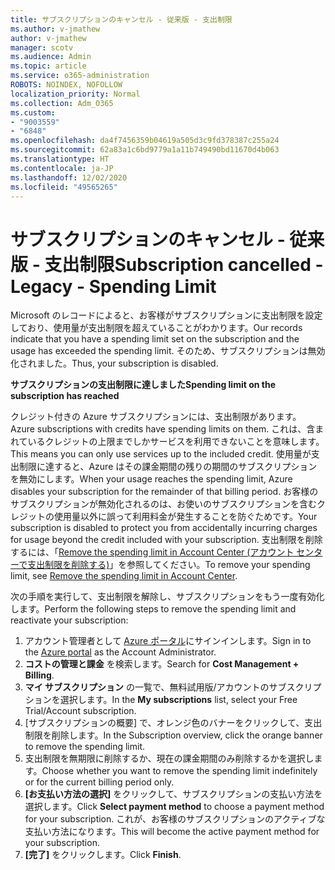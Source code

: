```yaml
---
title: サブスクリプションのキャンセル - 従来版 - 支出制限
ms.author: v-jmathew
author: v-jmathew
manager: scotv
ms.audience: Admin
ms.topic: article
ms.service: o365-administration
ROBOTS: NOINDEX, NOFOLLOW
localization_priority: Normal
ms.collection: Adm_O365
ms.custom:
- "9003559"
- "6848"
ms.openlocfilehash: da4f7456359b04619a505d3c9fd378387c255a24
ms.sourcegitcommit: 62a83a1c6bd9779a1a11b749490bd11670d4b063
ms.translationtype: HT
ms.contentlocale: ja-JP
ms.lasthandoff: 12/02/2020
ms.locfileid: "49565265"
---
```

# <a name="subscription-cancelled---legacy---spending-limit"></a><span data-ttu-id="1693a-102">サブスクリプションのキャンセル - 従来版 - 支出制限</span><span class="sxs-lookup"><span data-stu-id="1693a-102">Subscription cancelled - Legacy - Spending Limit</span></span>

<span data-ttu-id="1693a-103">Microsoft のレコードによると、お客様がサブスクリプションに支出制限を設定しており、使用量が支出制限を超えていることがわかります。</span><span class="sxs-lookup"><span data-stu-id="1693a-103">Our records indicate that you have a spending limit set on the subscription and the usage has exceeded the spending limit.</span></span> <span data-ttu-id="1693a-104">そのため、サブスクリプションは無効化されました。</span><span class="sxs-lookup"><span data-stu-id="1693a-104">Thus, your subscription is disabled.</span></span>

<span data-ttu-id="1693a-105">**サブスクリプションの支出制限に達しました**</span><span class="sxs-lookup"><span data-stu-id="1693a-105">**Spending limit on the subscription has reached**</span></span>

<span data-ttu-id="1693a-106">クレジット付きの Azure サブスクリプションには、支出制限があります。</span><span class="sxs-lookup"><span data-stu-id="1693a-106">Azure subscriptions with credits have spending limits on them.</span></span> <span data-ttu-id="1693a-107">これは、含まれているクレジットの上限までしかサービスを利用できないことを意味します。</span><span class="sxs-lookup"><span data-stu-id="1693a-107">This means you can only use services up to the included credit.</span></span> <span data-ttu-id="1693a-108">使用量が支出制限に達すると、Azure はその課金期間の残りの期間のサブスクリプションを無効にします。</span><span class="sxs-lookup"><span data-stu-id="1693a-108">When your usage reaches the spending limit, Azure disables your subscription for the remainder of that billing period.</span></span> <span data-ttu-id="1693a-109">お客様のサブスクリプションが無効化されるのは、お使いのサブスクリプションを含むクレジットの使用量以外に誤って利用料金が発生することを防ぐためです。</span><span class="sxs-lookup"><span data-stu-id="1693a-109">Your subscription is disabled to protect you from accidentally incurring charges for usage beyond the credit included with your subscription.</span></span> <span data-ttu-id="1693a-110">支出制限を削除するには、「[Remove the spending limit in Account Center (アカウント センターで支出制限を削除する)](https://docs.microsoft.com/azure/cost-management-billing/manage/spending-limit#remove)」を参照してください。</span><span class="sxs-lookup"><span data-stu-id="1693a-110">To remove your spending limit, see [Remove the spending limit in Account Center](https://docs.microsoft.com/azure/cost-management-billing/manage/spending-limit#remove).</span></span>

<span data-ttu-id="1693a-111">次の手順を実行して、支出制限を解除し、サブスクリプションをもう一度有効化します。</span><span class="sxs-lookup"><span data-stu-id="1693a-111">Perform the following steps to remove the spending limit and reactivate your subscription:</span></span>

1. <span data-ttu-id="1693a-112">アカウント管理者として [Azure ポータル](https://portal.azure.com/)にサインインします。</span><span class="sxs-lookup"><span data-stu-id="1693a-112">Sign in to the [Azure portal](https://portal.azure.com/) as the Account Administrator.</span></span>
2. <span data-ttu-id="1693a-113">**コストの管理と課金** を検索します。</span><span class="sxs-lookup"><span data-stu-id="1693a-113">Search for **Cost Management + Billing**.</span></span>
3. <span data-ttu-id="1693a-114">**マイ サブスクリプション** の一覧で、無料試用版/アカウントのサブスクリプションを選択します。</span><span class="sxs-lookup"><span data-stu-id="1693a-114">In the **My subscriptions** list, select your Free Trial/Account subscription.</span></span>
4. <span data-ttu-id="1693a-115">[サブスクリプションの概要] で、オレンジ色のバナーをクリックして、支出制限を削除します。</span><span class="sxs-lookup"><span data-stu-id="1693a-115">In the Subscription overview, click the orange banner to remove the spending limit.</span></span>
5. <span data-ttu-id="1693a-116">支出制限を無期限に削除するか、現在の課金期間のみ削除するかを選択します。</span><span class="sxs-lookup"><span data-stu-id="1693a-116">Choose whether you want to remove the spending limit indefinitely or for the current billing period only.</span></span>
6. <span data-ttu-id="1693a-117">**[お支払い方法の選択]** をクリックして、サブスクリプションの支払い方法を選択します。</span><span class="sxs-lookup"><span data-stu-id="1693a-117">Click **Select payment method** to choose a payment method for your subscription.</span></span> <span data-ttu-id="1693a-118">これが、お客様のサブスクリプションのアクティブな支払い方法になります。</span><span class="sxs-lookup"><span data-stu-id="1693a-118">This will become the active payment method for your subscription.</span></span>
7. <span data-ttu-id="1693a-119">**[完了]** をクリックします。</span><span class="sxs-lookup"><span data-stu-id="1693a-119">Click **Finish**.</span></span>
